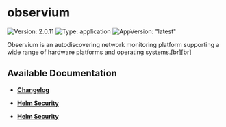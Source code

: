 # observium

![Version: 2.0.11](https://img.shields.io/badge/Version-2.0.11-informational?style=flat-square) ![Type: application](https://img.shields.io/badge/Type-application-informational?style=flat-square) ![AppVersion: "latest"](https://img.shields.io/badge/AppVersion-"latest"-informational?style=flat-square)

Observium is an autodiscovering network monitoring platform supporting a wide range of hardware platforms and operating systems.[br][br]

## Available Documentation

- [**Changelog**](CHANGELOG)

- [**Helm Security**](container-security)

- [**Helm Security**](helm-security)

